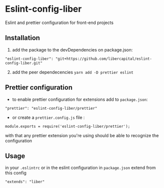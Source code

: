 # Eslint-config-liber

Eslint and prettier configuration for front-end projects

## Installation

1. add the package to the devDependencies on package.json:
  ```
  "eslint-config-liber": "git+https://github.com/libercapital/eslint-config-liber.git"
  ```
2. add the peer dependecencies `yarn add -D prettier eslint`

## Prettier configuration

  - to enable prettier configuration for extensions add to `package.json`:
  ```
  "prettier": "eslint-config-liber/prettier"
  ```
   - or create a `prettier.config.js` file :
   ```
   module.exports = require('eslint-config-liber/prettier');
   ```

   with that any prettier extension you're using should be able to recognize the configuration




## Usage

in your `.eslintrc` or in the eslint configuration in `package.json` extend from this config 
```
"extends": "liber"
```

